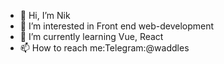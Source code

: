 - 👋 Hi, I’m Nik
- 👀 I’m interested in Front end web-development
- 🌱 I’m currently learning Vue, React
- 📫 How to reach me:Telegram:@waddles

<!---
lwaddlesl/lwaddlesl is a ✨ special ✨ repository because its `README.md` (this file) appears on your GitHub profile.
You can click the Preview link to take a look at your changes.
--->
